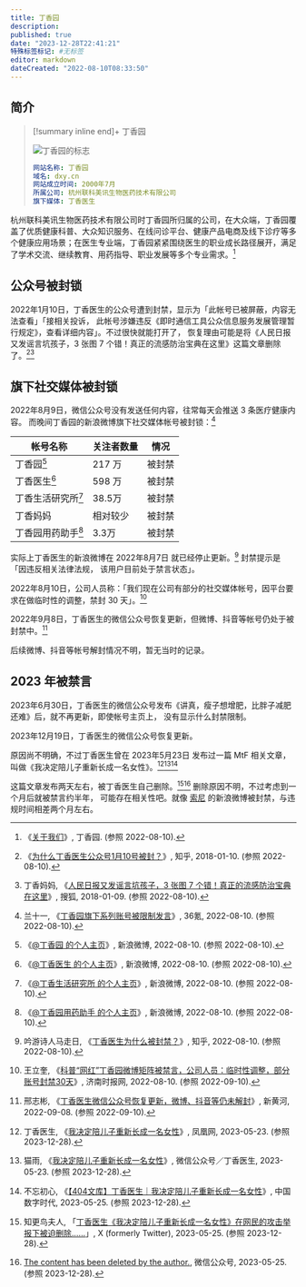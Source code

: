 ```yaml
---
title: 丁香园
description:
published: true
date: "2023-12-28T22:41:21"
特殊标签标记: #无标签
editor: markdown
dateCreated: "2022-08-10T08:33:50"
---
```


## 简介

> [!summary inline end]+ 丁香园
>
> ![丁香园的标志](https://s3.tebi.io/ggame/company/丁香圆/dxy_logo@3x.webp)
>
> ```yaml
> 网站名称: 丁香园
> 域名: dxy.cn
> 网站成立时间: 2000年7月
> 所属公司: 杭州联科美讯生物医药技术有限公司
> 旗下媒体: 丁香医生
> ```

杭州联科美讯生物医药技术有限公司时丁香园所归属的公司，在大众端，丁香园覆盖了优质健康科普、大众知识服务、在线问诊平台、健康产品电商及线下诊疗等多个健康应用场景；在医生专业端，丁香园紧紧围绕医生的职业成长路径展开，满足了学术交流、继续教育、用药指导、职业发展等多个专业需求。[^about]

[^about]: 《[关于我们](https://web.archive.org/web/20220601221351/https://www.dxy.cn/pages/about.html)》, 丁香园. (参照 2022-08-10).

## 公众号被封锁

2022年1月10日，丁香医生的公众号遭到封禁，显示为「此帐号已被屏蔽，内容无法查看」「接相关投诉，
此帐号涉嫌违反《即时通信工具公众信息服务发展管理暂行规定》，查看详细内容」。不过很快就能打开了，
恢复理由可能是将《人民日报又发谣言坑孩子，3 张图 7 个错！真正的流感防治宝典在这里》这篇文章删除了。[^265360901][^215655561_374894]

[^265360901]: 《[为什么丁香医生公众号1月10号被封？](https://web.archive.org/web/20220810021816/https://www.zhihu.com/question/265360901/answer/292808991)》, 知乎, 2018-01-10. (参照 2022-08-10).

[^215655561_374894]: 丁香妈妈, 《[人民日报又发谣言坑孩子，3 张图 7 个错！真正的流感防治宝典在这里](https://web.archive.org/web/20220810013833/https://www.sohu.com/a/215655561_374894)》, 搜狐, 2018-01-09. (参照 2022-08-10).

## 旗下社交媒体被封锁

2022年8月9日，微信公众号没有发送任何内容，往常每天会推送 3 条医疗健康内容。
而晚间丁香园的新浪微博旗下社交媒体帐号被封锁：[^1864451626324483]

[^1864451626324483]: 兰十一, 《[丁香园旗下系列账号被限制发言](https://web.archive.org/web/20220809233522/https://36kr.com/p/1864451626324483)》, 36氪, 2022-08-10. (参照 2022-08-10).

| 帐号名称           | 关注者数量 | 情况   |
| ------------------ | ---------- | ------ |
| 丁香园[^1]         | 217 万     | 被封禁 |
| 丁香医生[^2]       | 598 万     | 被封禁 |
| 丁香生活研究所[^3] | 38.5万     | 被封禁 |
| 丁香妈妈           | 相对较少   | 被封禁 |
| 丁香园用药助手[^5] | 3.3万      | 被封禁 |

[^1]: 《[@丁香园 的个人主页](https://archive.ph/7qRCW "https://weibo.com/n/丁香园")》, 新浪微博, 2022-08-10. (参照 2022-08-10).
[^2]: 《[@丁香医生 的个人主页](https://archive.ph/8TE8e "https://weibo.com/dxydoctor")》, 新浪微博, 2022-08-10. (参照 2022-08-10).
[^3]: 《[@丁香生活研究所 的个人主页](https://archive.ph/e9Dco "https://weibo.com/u/7545593958")》, 新浪微博, 2022-08-10. (参照 2022-08-10).
[^5]: 《[@丁香园用药助手 的个人主页](https://archive.ph/zJyg9 "https://weibo.com/u/2473225961")》, 新浪微博, 2022-08-10. (参照 2022-08-10).

实际上丁香医生的新浪微博在 2022年8月7日 就已经停止更新。[^2618579644] 封禁提示是「因违反相关法律法规，
该用户目前处于禁言状态」。

[^2618579644]: 吟游诗人马走日, 《[丁香医生为什么被封禁？](https://web.archive.org/web/20220810002310/https://www.zhihu.com/question/547736743/answer/2618579644)》, 知乎, 2022-08-10. (参照 2022-08-10).

2022年8月10日，公司人员称：「我们现在公司有部分的社交媒体帐号，因平台要求在做临时性的调整，禁封 30 天」。[^3232372]

[^3232372]: 王立奎, 《[科普“网红”丁香园微博矩阵被禁言，公司人员：临时性调整，部分账号封禁30天](https://web.archive.org/web/20220909135951/https://api.jinantimes.com.cn/h5/content.html?catid=216&id=3232372)》, 济南时报网, 2022-08-10. (参照 2022-09-10).

2022年9月8日，丁香医生的微信公众号恢复更新，但微博、抖音等帐号仍处于被封禁中。[^3381198]

[^3381198]: 邢志彬, 《[丁香医生微信公众号恢复更新，微博、抖音等仍未解封](https://web.archive.org/web/20220909135918/https://edit.jinantimes.com.cn/h5/content.html?catid=216&id=3381198)》, 新黄河, 2022-09-08. (参照 2022-09-10).

后续微博、抖音等帐号解封情况不明，暂无当时的记录。

## 2023 年被禁言

2023年6月30日，丁香医生的微信公众号发布《讲真，瘦子想增肥，比胖子减肥还难》后，就不再更新，即使帐号主页上，
没有显示什么封禁限制。

2023年12月19日，丁香医生的微信公众号恢复更新。

原因尚不明确，不过丁香医生曾在 2023年5月23日 发布过一篇 MtF 相关文章，
叫做《我决定陪儿子重新长成一名女性》。[^cVzq1][^5xTGg][^96407]

这篇文章发布两天左右，被丁香医生自己删除。[^84066][^85712] 删除原因不明，不过考虑到一个月后就被禁言约半年，
可能存在相关性吧。就像 [索尼](/company/Sony/index.md#新浪微博被封禁) 的新浪微博被封禁，与违规时间相差两个月左右。

[^cVzq1]: 丁香医生, 《[我决定陪儿子重新长成一名女性](https://web.archive.org/web/20230524110746/https://news.ifeng.com/c/8Q1UylcVzq1)》, 凤凰网, 2023-05-23. (参照 2023-12-28).
[^5xTGg]: 猫雨, 《[我决定陪儿子重新长成一名女性](https://web.archive.org/web/20230524050853/https://mp.weixin.qq.com/s/JWvsNP8As3pmzHfZq5xTGg)》, 微信公众号／丁香医生, 2023-05-23. (参照 2023-12-28).
[^96407]: 不忘初心, 《[【404文库】丁香医生｜我决定陪儿子重新长成一名女性](https://web.archive.org/web/20230901184338/https://chinadigitaltimes.net/chinese/696407.html)》, 中国数字时代, 2023-05-25. (参照 2023-12-28).

[^84066]: 知更鸟夫人, 「[丁香医生《我决定陪儿子重新长成一名女性》在网民的攻击举报下被迫删除……](https://twitter.com/MrsM0ckingbird/status/1661594829514584066)」, X (formerly Twitter), 2023-05-25. (参照 2023-12-28).
[^85712]: [The content has been deleted by the author.](https://web.archive.org/web/20230525185712/https://mp.weixin.qq.com/s/JWvsNP8As3pmzHfZq5xTGg), 微信公众号, 2023-05-25. (参照 2023-12-28).
